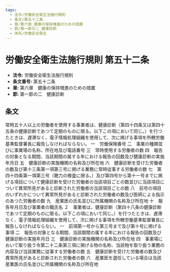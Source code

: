 ```yaml
---
tags:
  - 法令/労働安全衛生法施行規則
  - 条文/第五十二条
  - 章/第六章_健康の保持増進のための措置
  - 節/第一節の二_健康診断
  - 体系/労働安全衛生
---
```

# 労働安全衛生法施行規則 第五十二条

- **法令:** 労働安全衛生法施行規則
- **条文番号:** 第五十二条
- **章:** 第六章　健康の保持増進のための措置
- **節:** 第一節の二　健康診断

## 条文
常時五十人以上の労働者を使用する事業者は、健康診断（第四十四条又は第四十五条の健康診断であつて定期のものに限る。以下この項において同じ。）を行つたときは、遅滞なく、電子情報処理組織を使用して、次に掲げる事項を所轄労働基準監督署長に報告しなければならない。
一　労働保険番号
二　事業の種類並びに事業場の名称、所在地及び電話番号
三　常時使用する労働者の数
四　報告の対象となる期間、当該期間の属する年における報告の回数及び健康診断の実施年月日
五　健康診断の実施機関の名称及び所在地
六　健康診断を受けた労働者の数及び第十三条第一項第三号に掲げる業務に常時従事する労働者の数
七　第四十四条第一項第三号（聴力の検査に限る。）及び第四号から第十一号までに掲げる項目について健康診断を受けた労働者の当該項目ごとの数並びに当該項目について異常所見があると診断された労働者の当該項目ごとの数
八　前号の項目のいずれかについて異常所見があると診断された労働者の数及び医師による指示のあつた労働者の数
九　産業医の氏名並びに所属機関の名称及び所在地
十　報告年月日及び事業者の職氏名
２　事業者は、健康診断（第四十八条の健康診断であつて定期のものに限る。以下この項において同じ。）を行つたときは、遅滞なく、電子情報処理組織を使用して、次に掲げる事項を所轄労働基準監督署長に報告しなければならない。
一　前項第一号から第三号まで及び第十号に掲げる事項
二　報告の対象となる期間、当該期間の属する年における報告の回数及び健康診断の実施年月日
三　健康診断の実施機関の名称及び所在地
四　事業場において取り扱う令第二十二条第三項に掲げる物の名称、当該物を取り扱う業務の内容及び当該業務に従事する労働者の数
五　健康診断を受けた労働者の数及び異常所見があると診断された労働者の数
六　産業医を選任している場合は当該産業医の氏名並びに所属機関の名称及び所在地

